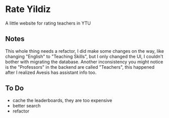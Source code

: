 # Rate Yildiz

A little website for rating teachers in YTU

## Notes

This whole thing needs a refactor, I did make some changes on the way, like changing "English" to "Teaching Skills",
but I only changed the UI, I couldn't bother with migrating the database. Another inconsistency you might notice is
the "Professors" in the backend are called "Teachers", this happened after I realized Avesis has assistant info too.

## To Do

* cache the leaderboards, they are too expensive
* better search
* refactor
